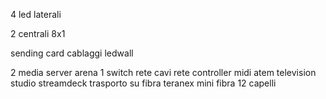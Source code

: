 4 led laterali

2 centrali 8x1

sending card
cablaggi ledwall

2 media server arena
1 switch rete
cavi rete
controller midi
atem television studio
streamdeck
trasporto su fibra teranex mini
fibra 12 capelli

